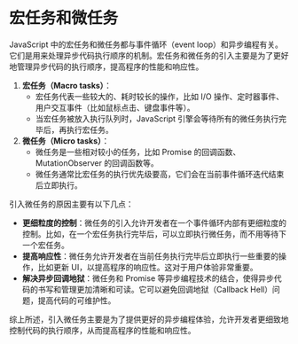 # 宏任务和微任务

JavaScript 中的宏任务和微任务都与事件循环（event loop）和异步编程有关。它们是用来处理异步代码执行顺序的机制。宏任务和微任务的引入主要是为了更好地管理异步代码的执行顺序，提高程序的性能和响应性。

1. **宏任务（Macro tasks）**：
   - 宏任务代表一些较大的、耗时较长的操作，比如 I/O 操作、定时器事件、用户交互事件（比如鼠标点击、键盘事件等）。
   - 当宏任务被放入执行队列时，JavaScript 引擎会等待所有的微任务执行完毕后，再执行宏任务。
2. **微任务（Micro tasks）**：
   - 微任务是一些相对较小的任务，比如 Promise 的回调函数、MutationObserver 的回调函数等。
   - 微任务通常比宏任务的执行优先级要高，它们会在当前事件循环迭代结束后立即执行。

引入微任务的原因主要有以下几点：

- **更细粒度的控制**：微任务的引入允许开发者在一个事件循环内部有更细粒度的控制。比如，在一个宏任务执行完毕后，可以立即执行微任务，而不用等待下一个宏任务。
- **提高响应性**：微任务允许开发者在当前任务执行完毕后立即执行一些重要的操作，比如更新 UI，以提高程序的响应性。这对于用户体验非常重要。
- **解决异步回调地狱**：微任务和 Promise 等异步编程技术的结合，使得异步代码的书写和管理更加清晰和可读。它可以避免回调地狱（Callback Hell）问题，提高代码的可维护性。

综上所述，引入微任务主要是为了提供更好的异步编程体验，允许开发者更细致地控制代码的执行顺序，从而提高程序的性能和响应性。
